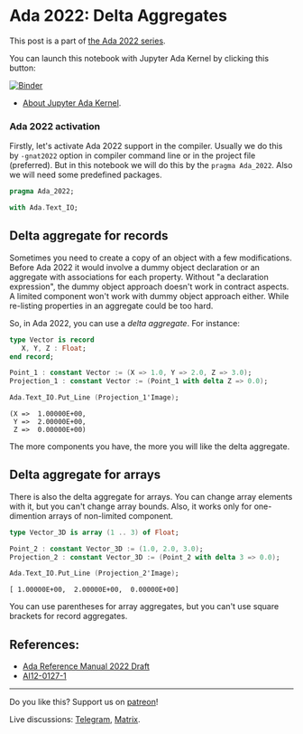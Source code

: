 # Ada 2022: Delta Aggregates
 
This post is a part of [the Ada 2022 series](https://github.com/reznikmm/ada-howto/tree/ce-2021).
 
You can launch this notebook with Jupyter Ada Kernel by clicking this button:
 
[![Binder](https://mybinder.org/badge_logo.svg)](https://mybinder.org/v2/gh/reznikmm/ada-howto/ce-2021?filepath=%2Fhome%2Fjovyan%2Fnb%2Fdelta-aggregate.ipynb)

 
 * [About Jupyter Ada Kernel](https://github.com/reznikmm/ada-howto/blob/master/md/Hello_Ada.md).

### Ada 2022 activation
Firstly, let's activate Ada 2022 support in the compiler.
Usually we do this by `-gnat2022` option in compiler command line or in the project file
(preferred). But in this notebook we will do this by the `pragma Ada_2022`.
Also we will need some predefined packages.



```Ada
pragma Ada_2022;

with Ada.Text_IO;
```

## Delta aggregate for records
Sometimes you need to create a copy of an object with a few modifications. Before Ada 2022 it would involve a dummy object declaration or an aggregate with associations for each property. Without "a declaration expression", the dummy object approach doesn't work in contract aspects. A limited component won't work with dummy object approach either. While  re-listing properties in an aggregate could be too hard. 

So, in Ada 2022, you can use a _delta aggregate_. For instance:


```Ada
type Vector is record
   X, Y, Z : Float;
end record;

Point_1 : constant Vector := (X => 1.0, Y => 2.0, Z => 3.0);
Projection_1 : constant Vector := (Point_1 with delta Z => 0.0);
```


```Ada
Ada.Text_IO.Put_Line (Projection_1'Image);
```




    
    (X =>  1.00000E+00,
     Y =>  2.00000E+00,
     Z =>  0.00000E+00)




The more components you have, the more you will like the delta aggregate.

## Delta aggregate for arrays

There is also the delta aggregate for arrays. You can change array elements with it, but you can't change array bounds. Also, it works only for one-dimention arrays of non-limited component.


```Ada
type Vector_3D is array (1 .. 3) of Float;

Point_2 : constant Vector_3D := (1.0, 2.0, 3.0);
Projection_2 : constant Vector_3D := (Point_2 with delta 3 => 0.0);
```


```Ada
Ada.Text_IO.Put_Line (Projection_2'Image);
```




    
    [ 1.00000E+00,  2.00000E+00,  0.00000E+00]




You can use parentheses for array aggregates, but you can't use square brackets for record aggregates.

## References:
 * [Ada Reference Manual 2022 Draft](http://www.ada-auth.org/standards/2xaarm/html/AA-4-3-4.html)
 * [AI12-0127-1](http://www.ada-auth.org/cgi-bin/cvsweb.cgi/AI12s/AI12-0127-1.TXT)
 ----

Do you like this? Support us on [patreon](https://www.patreon.com/ada_ru)!

Live discussions: [Telegram](https://t.me/ada_lang), [Matrix](https://matrix.to/#/#ada-lang:matrix.org).


